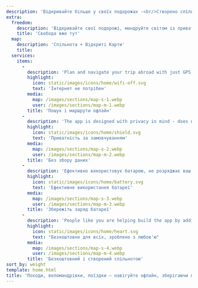 ```yaml
---
description: 'Відкривайте більше у своїх подорожах -<br/>Створено спільнотою'
extra:
  freedom:
    description: 'Відкривайте свої подорожі, мандруйте світом із приватностю та спільнотою на першому місці.'
    title: 'Свобода вже тут'
  map:
    description: 'Спільнота + Відкриті Карти'
    title:
  services:
    items:
      - 
        description: 'Plan and navigate your trip abroad with just GPS, no need for mobile data. Search waypoints while on distant hiking trails or bike paths.'
        highlight:
          icon: static/images/icons/home/wifi-off.svg
          text: 'Інтернет не потрібен'
        media:
          map: /images/sections/map-s-1.webp
          user: /images/sections/map-m-1.webp
        title: 'Пошук і маршрути офлайн'
      - 
        description: 'The app is designed with privacy in mind - does not identify people, does not track you, and does not collect any information. CoMaps was also audited by <span class="text-icon"><svg viewBox="0 0 19 19"><use href="#icon-exodus"></use></svg> [Exodus](https://reports.exodus-privacy.eu.org/reports/app.comaps.google/latest/).'
        highlight:
          icon: static/images/icons/home/shield.svg
          text: 'Приватність за замовчуванням'
        media:
          map: /images/sections/map-s-2.webp
          user: /images/sections/map-m-2.webp
        title: 'Без збору даних'
      - 
        description: 'Ефективно використовує батарею, не розряджає ваш акумулятор, як інші навігаційні застосунки.'
        highlight:
          icon: static/images/icons/home/battery.svg
          text: 'Ефективне використання батареї'
        media:
          map: /images/sections/map-s-3.webp
          user: /images/sections/map-m-3.webp
        title: 'Збережіть заряд батареї'
      - 
        description: 'People like you are helping build the app by adding locations to <span class="text-icon"><svg viewBox="0 0 19 19"><use href="#icon-open-street-map"></use></svg> [OpenStreetMap](https://openstreetmap.org)</span>, giving feedback on features, and contributing code on <span class="text-icon"><svg viewbox="0 0 4.233 4.233"> <use href="#icon-codeberg"></use></svg> [Codeberg](https://codeberg.org/comaps)</span> to create great maps together. The project is a fork of Organic Maps and Maps.Me, and driven by an open-source community.'
        highlight:
          icon: static/images/icons/home/heart.svg
          text: "Безкоштовно для всіх, зроблено з любов'ю"
        media:
          map: /images/sections/map-s-4.webp
          user: /images/sections/map-m-4.webp
        title: 'Безкоштовний і створений спільнотою'
sort_by: weight
template: home.html
title: 'Походи, веломандрівки, поїздки — навігуйте офлайн, зберігаючи приватність'
---
```

